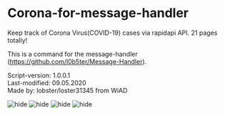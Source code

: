 # Corona-for-message-handler
Keep track of Corona Virus(COVID-19) cases via rapidapi API. 21 pages totally!

This is a command for the message-handler (https://github.com/l0b5ter/Message-Handler).

Script-version: 1.0.0.1                     
Last-modified: 09.05.2020                     
Made by: lobster/loster31345 from WiAD  


![hide](https://github.com/l0b5ter/Corona-for-Message-Handler/blob/master/Corona%20images/ps2statspc.PNG)
![hide](https://github.com/l0b5ter/Corona-for-Message-Handler/blob/master/Corona%20images/ps2statseu.PNG)
![hide](https://github.com/l0b5ter/Corona-for-Message-Handler/blob/master/Corona%20images/ps2statsus.PNG)
![hide](https://github.com/l0b5ter/Corona-for-Message-Handler/blob/master/Corona%20images/ps2statso.PNG)
